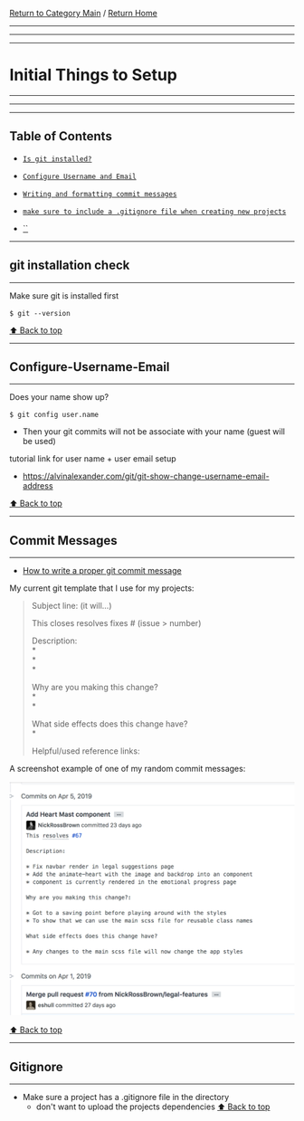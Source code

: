 [ Return to Category Main](./index.md) / [ Return Home](/README.md)
<hr>
<hr>
<hr>

# Initial Things to Setup
<hr>
<hr>
<hr>

## Table of Contents

* [`Is git installed?`](#git-installation-check)

* [`Configure Username and Email`](#Configure-Username-Email)

* [`Writing and formatting commit messages`](#Commit-Messages)
* [`make sure to include a .gitignore file when creating new projects`](#gitignore)
* [``](#)

<hr>

## git installation check
<hr>

Make sure git is installed first
```
$ git --version
```
[⬆ Back to top](#table-of-contents)
<hr>

## Configure-Username-Email
<hr>
Does your name show up? 

```
$ git config user.name
```
- Then your git commits will not be associate with your name (guest will be used)

tutorial link for user name + user email setup
- https://alvinalexander.com/git/git-show-change-username-email-address

[⬆ Back to top](#table-of-contents)

<hr>

## Commit Messages
<hr>

* [How to write a proper git commit message](https://chris.beams.io/posts/git-commit/)

My  current git template that I use for my projects:

> Subject line: (it will...)
>
> This closes resolves fixes # (issue > number)
>
> Description:   
> *  
> *  
> * 
> 
> Why are you making this change?    
> *     
> * 
> 
> What side effects does this change have?    
> *
> 
> Helpful/used reference links:

A screenshot example of one of my random commit messages:

<img src="../img/My_Commit_Format.png" alt="commit format"/>

[⬆ Back to top](#table-of-contents)

<hr>

## Gitignore
<hr>

- Make sure a project has a .gitignore file in the directory
    - don't want to upload the projects dependencies 
[⬆ Back to top](#table-of-contents)